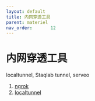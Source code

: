 ```yaml
---
layout: default
title: 内网穿透工具
parent: materiel
nav_order:       12
---
```


# 内网穿透工具

localtunnel, Staqlab tunnel, serveo

1. [ngrok](https://ngrok.com/)
2. [localtunnel](https://localtunnel.me/)
